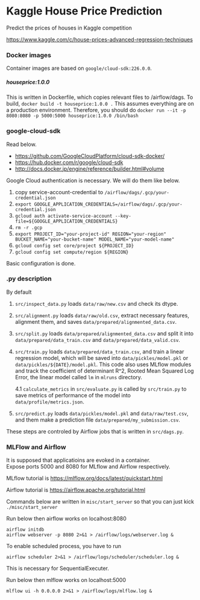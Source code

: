 # Kaggle House Price Prediction
Predict the prices of houses in Kaggle competition

https://www.kaggle.com/c/house-prices-advanced-regression-techniques

### Docker images
Container images are based on `google/cloud-sdk:226.0.0`.

##### houseprice:1.0.0
This is written in Dockerfile, which copies relevant files to /airflow/dags.
To build, `docker build -t houseprice:1.0.0 .`
This assumes everything are on a production environment.
Therefore, you should do
`docker run --it -p 8080:8080 -p 5000:5000 houseprice:1.0.0 /bin/bash`

### google-cloud-sdk
Read below.

* https://github.com/GoogleCloudPlatform/cloud-sdk-docker/
* https://hub.docker.com/r/google/cloud-sdk
* http://docs.docker.jp/engine/reference/builder.html#volume

Google Cloud authentication is necessary.
We will do them like below.

1. copy service-account-credential to `/airflow/dags/.gcp/your-credential.json`
2. `export GOOGLE_APPLICATION_CREDENTIALS=/airflow/dags/.gcp/your-credential.json`
3. `gcloud auth activate-service-account --key-file=${GOOGLE_APPLICATION_CREDENTIALS}`
4. `rm -r .gcp`
5. `export PROJECT_ID="your-project-id" REGION="your-region" BUCKET_NAME="your-bucket-name" MODEL_NAME="your-model-name"`
6. `gcloud config set core/project ${PROJECT_ID}`
7. `gcloud config set compute/region ${REGION}`

Basic configuration is done.

### .py description
By default

1. `src/inspect_data.py` loads `data/raw/new.csv` and check its dtype.

2. `src/alignment.py` loads `data/raw/old.csv`, extract necessary features, alignment them, and saves `data/prepared/alignmented_data.csv`.

3. `src/split.py` loads `data/prepared/alignmented_data.csv` and split it into `data/prepared/data_train.csv` and `data/prepared/data_valid.csv`.

4. `src/train.py` loads `data/prepared/data_train.csv`, and train a linear regression model, which will be saved into `data/pickles/model.pkl` or `data/pickles/${DATE}/model.pkl`.
This code also uses MLflow modules and track the coefficient of determinant R^2, Rooted Mean Squared Log Error, the linear model called `lm` in `mlruns` directory.

    4.1 `calculate_metrics` in `src/evaluate.py` is called by `src/train.py` to save metrics of performance of the model into `data/profile/metrics.json`.

5. `src/predict.py` loads `data/pickles/model.pkl` and `data/raw/test.csv`, and them make a prediction file `data/prepared/my_submission.csv`.

These steps are controled by Airflow jobs that is written in `src/dags.py`.

### MLFlow and Airflow
It is supposed that applicatioins are evoked in a container. <br>
Expose ports 5000 and 8080 for MLflow and Airflow respectively.

MLflow tutorial is https://mlflow.org/docs/latest/quickstart.html

Airflow tutorial is https://airflow.apache.org/tutorial.html

Commands below are written in `misc/start_server` so that you can just kick `./misc/start_server`

Run below then airflow works on localhost:8080
```
airflow initdb
airflow webserver -p 8080 2>&1 > /airflow/logs/webserver.log &
```

To enable scheduled process, you have to run
```
airflow scheduler 2>&1 > /airflow/logs/scheduler/scheduler.log &
```
This is necessary for SequentialExecuter.

Run below then mlflow works on localhost:5000
```
mlflow ui -h 0.0.0.0 2>&1 > /airflow/logs/mlflow.log &
```
